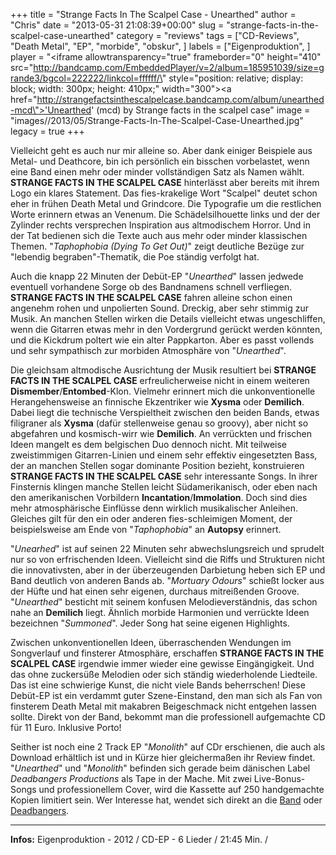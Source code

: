 +++
title = "Strange Facts In The Scalpel Case - Unearthed"
author = "Chris"
date = "2013-05-31 21:08:39+00:00"
slug = "strange-facts-in-the-scalpel-case-unearthed"
category = "reviews"
tags = ["CD-Reviews", "Death Metal", "EP", "morbide", "obskur", ]
labels = ["Eigenproduktion", ]
player = "<iframe allowtransparency=\"true\" frameborder=\"0\" height=\"410\" src=\"http://bandcamp.com/EmbeddedPlayer/v=2/album=185951039/size=grande3/bgcol=222222/linkcol=ffffff/\" style=\"position: relative; display: block; width: 300px; height: 410px;\" width=\"300\"><a href=\"http://strangefactsinthescalpelcase.bandcamp.com/album/unearthed-mcd\">'Unearthed' (mcd) by Strange facts in the scalpel case</a></iframe>"
image = "images//2013/05/Strange-Facts-In-The-Scalpel-Case-Unearthed.jpg"
legacy = true
+++

Vielleicht geht es auch nur mir alleine so. Aber dank einiger Beispiele aus Metal- und Deathcore, bin ich persönlich ein bisschen vorbelastet, wenn eine Band einen mehr oder minder vollständigen Satz als Namen wählt. **STRANGE FACTS IN THE SCALPEL CASE** hinterlässt aber bereits mit ihrem Logo ein klares Statement. Das fies-krakelige Wort "Scalpel" deutet schon eher in frühen Death Metal und Grindcore. Die Typografie um die restlichen Worte erinnern etwas an Venenum. Die Schädelsilhouette links und der der Zylinder rechts versprechen Inspiration aus altmodischem Horror. Und in der Tat bedienen sich die Texte auch aus mehr oder minder klassischen Themen. "_Taphophobia (Dying To Get Out)_" zeigt deutliche Bezüge zur "lebendig begraben"-Thematik, die Poe ständig verfolgt hat.

Auch die knapp 22 Minuten der Debüt-EP "_Unearthed_" lassen jedwede eventuell vorhandene Sorge ob des Bandnamens schnell verfliegen. **STRANGE FACTS IN THE SCALPEL CASE** fahren alleine schon einen angenehm rohen und unpolierten Sound. Dreckig, aber sehr stimmig zur Musik. An manchen Stellen wirken die Details vielleicht etwas ungeschliffen, wenn die Gitarren etwas mehr in den Vordergrund gerückt werden könnten, und die Kickdrum poltert wie ein alter Pappkarton. Aber es passt vollends und sehr sympathisch zur morbiden Atmosphäre von "_Unearthed_".

Die gleichsam altmodische Ausrichtung der Musik resultiert bei **STRANGE FACTS IN THE SCALPEL CASE** erfreulicherweise nicht in einem weiteren **Dismember**/**Entombed**-Klon. Vielmehr erinnert mich die unkonventionelle Herangehensweise an finnische Ekzentriker wie **Xysma** oder **Demilich**. Dabei liegt die technische Verspieltheit zwischen den beiden Bands, etwas filigraner als **Xysma** (dafür stellenweise genau so groovy), aber nicht so abgefahren und kosmisch-wirr wie **Demilich**. An verrückten und frischen Ideen mangelt es dem belgischen Duo dennoch nicht. Mit teilweise zweistimmigen Gitarren-Linien und einem sehr effektiv eingesetzten Bass, der an manchen Stellen sogar dominante Position bezieht, konstruieren **STRANGE FACTS IN THE SCALPEL CASE** sehr interessante Songs. In ihrer Finsternis klingen manche Stellen leicht Südamerikanisch, oder eben nach den amerikanischen Vorbildern **Incantation**/**Immolation**. Doch sind dies mehr atmosphärische Einflüsse denn wirklich musikalischer Anleihen. Gleiches gilt für den ein oder anderen fies-schleimigen Moment, der beispielsweise am Ende von "_Taphophobia_" an **Autopsy** erinnert.

"_Unearhed_" ist auf seinen 22 Minuten sehr abwechslungsreich und sprudelt nur so von erfrischenden Ideen. Vielleicht sind die Riffs und Strukturen nicht die innovativsten, aber in der überzeugenden Darbietung heben sich EP und Band deutlich von anderen Bands ab. "_Mortuary Odours_" schießt locker aus der Hüfte und hat einen sehr eigenen, durchaus mitreißenden Groove. "_Unearthed_" besticht mit seinem konfusen Melodieverständnis, das schon nahe an **Demilich** liegt. Ähnlich morbide Harmonien und verrückte Ideen bezeichnen "_Summoned_". Jeder Song hat seine eigenen Highlights.

Zwischen unkonventionellen Ideen, überraschenden Wendungen im Songverlauf und finsterer Atmosphäre, erschaffen **STRANGE FACTS IN THE SCALPEL CASE** irgendwie immer wieder eine gewisse Eingängigkeit. Und das ohne zuckersüße Melodien oder sich ständig wiederholende Liedteile. Das ist eine schwierige Kunst, die nicht viele Bands beherrschen! Diese Debüt-EP ist ein verdammt guter Szene-Einstand, den man sich als Fan von finsterem Death Metal mit makabren Beigeschmack nicht entgehen lassen sollte. Direkt von der Band, bekommt man die professionell aufgemachte CD für 11 Euro. Inklusive Porto!

Seither ist noch eine 2 Track EP "_Monolith_" auf CDr erschienen, die auch als Download erhältlich ist und in Kürze hier gleichermaßen ihr Review findet. "_Unearthed_" und "_Monolith_" befinden sich gerade beim dänischen Label _Deadbangers Productions_ als Tape in der Mache. Mit zwei Live-Bonus-Songs und professionellem Cover, wird die Kassette auf 250 handgemachte Kopien limitiert sein. Wer Interesse hat, wendet sich direkt an die <a href="mailto:unearthed@hotmail.nl ">Band</a> oder <a href="http://www.deadbangers.com/">Deadbangers</a>.





---
**Infos:**
Eigenproduktion - 2012 / 
CD-EP - 6 Lieder / 21:45 Min. / 
